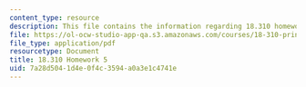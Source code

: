 ```yaml
---
content_type: resource
description: This file contains the information regarding 18.310 homework 5.
file: https://ol-ocw-studio-app-qa.s3.amazonaws.com/courses/18-310-principles-of-discrete-applied-mathematics-fall-2013/7a28d5041d4e0f4c3594a0a3e1c4741e_MIT18_310F13_Homework5.pdf
file_type: application/pdf
resourcetype: Document
title: 18.310 Homework 5
uid: 7a28d504-1d4e-0f4c-3594-a0a3e1c4741e
---
```

